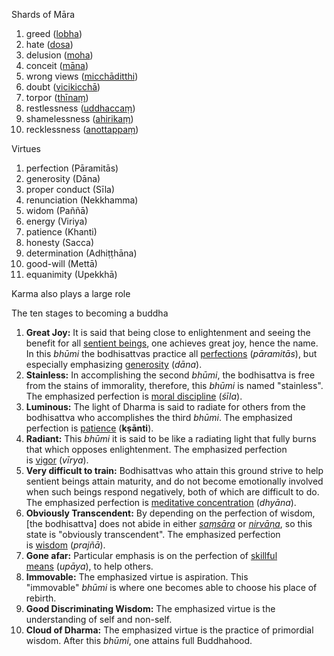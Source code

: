 Shards of Māra
1. greed ([lobha](https://en.m.wikipedia.org/wiki/Raga_(Buddhism)))
2. hate ([dosa](https://en.m.wikipedia.org/wiki/Dvesha_(Buddhism)))
3. delusion ([moha](https://en.m.wikipedia.org/wiki/Moha_(Buddhism)))
4. conceit ([māna](https://en.m.wikipedia.org/wiki/M%C4%81na))
5. wrong views ([micchāditthi](https://en.m.wikipedia.org/wiki/View_(Buddhism)))
6. doubt ([vicikicchā](https://en.m.wikipedia.org/wiki/Vicikicch%C4%81))
7. torpor ([thīnaṃ](https://en.m.wikipedia.org/wiki/Th%C4%ABna))
8. restlessness ([uddhaccaṃ](https://en.m.wikipedia.org/wiki/Uddhacca))
9. shamelessness ([ahirikaṃ](https://en.m.wikipedia.org/wiki/%C4%80hr%C4%ABkya))
10. recklessness ([anottappaṃ](https://en.m.wikipedia.org/wiki/Anottappa))

Virtues
1. perfection (Pāramitās)
2. generosity (Dāna)
3. proper conduct (Sīla)
4. renunciation (Nekkhamma)
5. widom (Paññā)
6. energy (Viriya)
7. patience (Khanti)
8. honesty (Sacca)
9. determination (Adhiṭṭhāna)
10. good-will (Mettā)
11. equanimity (Upekkhā)

Karma also plays a large role

The ten stages to becoming a buddha
1. **Great Joy:** It is said that being close to enlightenment and seeing the benefit for all [sentient beings](https://en.wikipedia.org/wiki/Sentient_beings_(Buddhism) "Sentient beings (Buddhism)"), one achieves great joy, hence the name. In this _bhūmi_ the bodhisattvas practice all [perfections](https://en.wikipedia.org/wiki/Paramita "Paramita") (_pāramitās_), but especially emphasizing [generosity](https://en.wikipedia.org/wiki/Dana_(Buddhism) "Dana (Buddhism)") (_dāna_).
2. **Stainless:** In accomplishing the second _bhūmi_, the bodhisattva is free from the stains of immorality, therefore, this _bhūmi_ is named "stainless". The emphasized perfection is [moral discipline](https://en.wikipedia.org/wiki/%C5%9Aila "Śila") (_śīla_).
3. **Luminous:** The light of Dharma is said to radiate for others from the bodhisattva who accomplishes the third _bhūmi_. The emphasized perfection is [patience](https://en.wikipedia.org/wiki/K%E1%B9%A3anti "Kṣanti") (__kṣānti__).
4. **Radiant:** This _bhūmi_ it is said to be like a radiating light that fully burns that which opposes enlightenment. The emphasized perfection is [vigor](https://en.wikipedia.org/wiki/V%C4%ABrya "Vīrya") (_vīrya_).
5. **Very difficult to train:** Bodhisattvas who attain this ground strive to help sentient beings attain maturity, and do not become emotionally involved when such beings respond negatively, both of which are difficult to do. The emphasized perfection is [meditative concentration](https://en.wikipedia.org/wiki/Dhy%C4%81na_in_Buddhism "Dhyāna in Buddhism") (_dhyāna_).
6. **Obviously Transcendent:** By depending on the perfection of wisdom, [the bodhisattva] does not abide in either _[_saṃsāra_](https://en.wikipedia.org/wiki/Sa%E1%B9%83s%C4%81ra "Saṃsāra")_ or _[_nirvāṇa_](https://en.wikipedia.org/wiki/Nirv%C4%81%E1%B9%87a "Nirvāṇa")_, so this state is "obviously transcendent". The emphasized perfection is [wisdom](https://en.wikipedia.org/wiki/Wisdom_in_Buddhism "Wisdom in Buddhism") (_prajñā_).
7. **Gone afar:** Particular emphasis is on the perfection of [skillful means](https://en.wikipedia.org/wiki/Upaya "Upaya") (_upāya_), to help others.
8. **Immovable:** The emphasized virtue is aspiration. This "immovable" _bhūmi_ is where one becomes able to choose his place of rebirth.
9. **Good Discriminating Wisdom:** The emphasized virtue is the understanding of self and non-self.
10. **Cloud of Dharma:** The emphasized virtue is the practice of primordial wisdom. After this _bhūmi_, one attains full Buddhahood.